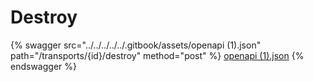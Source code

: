 # Destroy

{% swagger src="../../../../../.gitbook/assets/openapi (1).json" path="/transports/{id}/destroy" method="post" %}
[openapi (1).json](<../../../../../.gitbook/assets/openapi (1).json>)
{% endswagger %}
